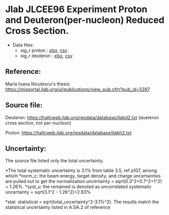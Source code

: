 # Jlab JLCEE96 Experiment Proton and Deuteron(per-nucleon) Reduced Cross Section.

* Data files: 
  * sig_r    proton   : [xlsx](../data/JAM/10055.xlsx), [csv](../data/JAM/csv/10055.csv)   
  * sig_r    deuteron : [xlsx](../data/JAM/10056.xlsx), [csv](../data/JAM/csv/10056.csv)   

## Reference: 

Maria Ioana Niculescu's thesis: https://misportal.jlab.org/ul/publications/view_pub.cfm?pub_id=5397

## Source file: 

Deuteron: https://hallcweb.jlab.org/resdata/database/jlabd2.txt (dueteron cross section, not per-nucleon)

Proton: https://hallcweb.jlab.org/resdata/database/jlabh2.txt


## Uncertainty:
The source file listed only the total uncertainty. 

*The total systematic uncertainty is 3.1% from table 3.5, ref p107, among which 
	*norm_c: the beam energy, target density, and charge uncertainties are pulled out to get the normalization uncertainty = sqrt(0.3^2+0.7^2+1^2) = 1.26%. 
	*syst_u: the remained is denoted as uncorrelated systematic uncertainty = sqrt(3.1^2 - 1.26^2)=2.83%

*stat: statistical = sqrt(total_uncertainty^2-3.1%^2). The results match the statistical uncertainty listed in A.1/A.2 of reference 


